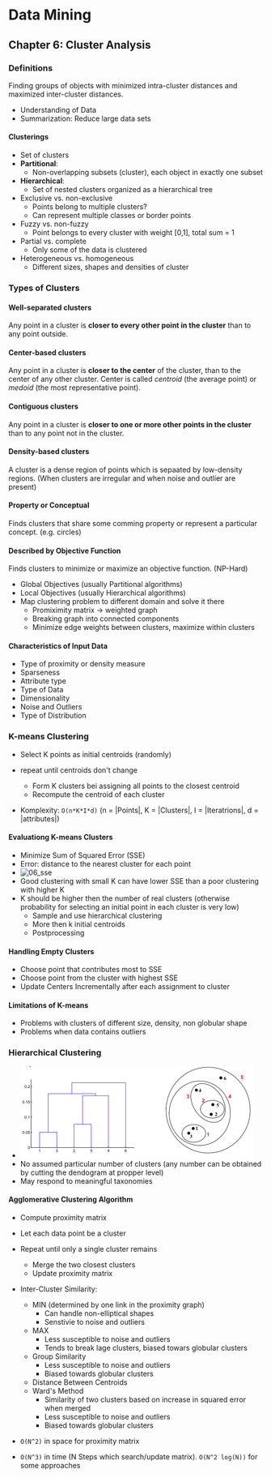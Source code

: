 # Data Mining
## Chapter 6: Cluster Analysis
### Definitions
Finding groups of objects with minimized intra-cluster distances and maximized inter-cluster distances.

* Understanding of Data
* Summarization: Reduce large data sets

#### Clusterings
* Set of clusters
* **Partitional**:
	* Non-overlapping subsets (cluster), each object in exactly one subset
* **Hierarchical**:
	* Set of nested clusters organized as a hierarchical tree
* Exclusive vs. non-exclusive
	* Points belong to multiple clusters?
	* Can represent multiple classes or border points
* Fuzzy vs. non-fuzzy
	* Point belongs to every cluster with weight [0,1], total sum = 1
* Partial vs. complete
	* Only some of the data is clustered
* Heterogeneous vs. homogeneous
	* Different sizes, shapes and densities of cluster

### Types of Clusters
#### Well-separated clusters
Any point in a cluster is **closer to every other point in the cluster** than to any point outside.

#### Center-based clusters
Any point in a cluster is **closer to the center** of the cluster, than to the center of any other cluster. Center is called *centroid* (the average point) or *medoid* (the most representative point).

#### Contiguous clusters
Any point in a cluster is **closer to one or more other points in the cluster** than to any point not in the cluster.

#### Density-based clusters
A cluster is a dense region of points which is sepaated by low-density regions. (When clusters are irregular and when noise and outlier are present)

#### Property or Conceptual
Finds clusters that share some comming property or represent a particular concept. (e.g. circles)

#### Described by Objective Function
Finds clusters to minimize or maximize an objective function. (NP-Hard)

* Global Objectives (usually Partitional algorithms)
* Local Objectives (usually Hierarchical algorithms)
* Map clustering problem to different domain and solve it there
	* Promiximity matrix -> weighted graph
	* Breaking graph into connected components
	* Minimize edge weights between clusters, maximize within clusters

#### Characteristics of Input Data
* Type of proximity or density measure
* Sparseness
* Attribute type
* Type of Data
* Dimensionality
* Noise and Outliers
* Type of Distribution

### K-means Clustering
* Select K points as initial centroids (randomly)
* repeat until centroids don't change
	* Form K clusters bei assigning all points to the closest centroid
	* Recompute the centroid of each cluster

* Komplexity: `O(n*K*I*d)` (n = |Points|, K = |Clusters|, I = |Iteratrions|, d = |attributes|)

#### Evaluationg K-means Clusters
* Minimize Sum of Squared Error (SSE)
* Error: distance to the nearest cluster for each point
* ![06_sse](img/06_ssw.png)
* Good clustering with small K can have lower SSE than a poor clustering with higher K
* K should be higher then the number of real clusters (otherwise probability for selecting an initial point in each cluster is very low)
	* Sample and use hierarchical clustering
	* More then k initial centroids
	* Postprocessing

#### Handling Empty Clusters
* Choose point that contributes most to SSE
* Choose point from the cluster with highest SSE
* Update Centers Incrementally after each assignment to cluster

#### Limitations of K-means
* Problems with clusters of different size, density, non globular shape
* Problems when data contains outliers

### Hierarchical Clustering
* ![06_hierarchical](img/06_hierarchical.png)
* No assumed particular number of clusters (any number can be obtained by cutting the dendogram at propper level)
* May respond to meaningful taxonomies

#### Agglomerative Clustering Algorithm
* Compute proximity matrix
* Let each data point be a cluster
* Repeat until only a single cluster remains
	* Merge the two closest clusters
	* Update proximity matrix

* Inter-Cluster Similarity:
	* MIN (determined by one link in the proximity graph)
		* Can handle non-elliptical shapes
		* Senstivie to noise and outliers
	* MAX
		* Less susceptible to noise and outliers
		* Tends to break lage clusters, biased towars globular clusters
	* Group Similarity
		* Less susceptible to noise and outliers
		* Biased towards globular clusters
	* Distance Between Centroids
	* Ward's Method
		* Similarity of two clusters based on increase in squared error when merged
		* Less susceptible to noise and outliers
		* Biased towards globular clusters
		
* `O(N^2)` in space for proximity matrix
* `O(N^3)` in time (N Steps which search/update matrix). `O(N^2 log(N))` for some approaches
